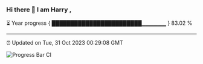 ### Hi there 👋 I am Harry , 

⏳ Year progress { ████████████████████████▁▁▁▁▁▁ } 83.02 %

---

⏰ Updated on Tue, 31 Oct 2023 00:29:08 GMT

![Progress Bar CI](https://github.com/duykhang68/duykhang68/workflows/Progress%20Bar%20CI/badge.svg)
